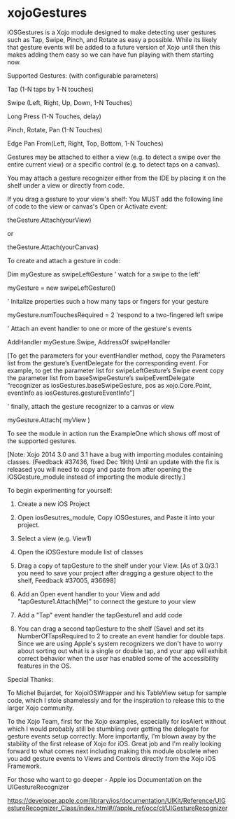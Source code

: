 xojoGestures 
============

iOSGestures is a Xojo module designed to make detecting user gestures such as
Tap, Swipe,  Pinch, and Rotate as easy a possible.   While its likely that gesture
events will be added to a future version of Xojo until then this makes adding them
easy so we can have fun playing with them starting now.

Supported Gestures:  (with configurable parameters)

Tap (1-N taps by 1-N touches)

Swipe (Left, Right, Up, Down, 1-N Touches)

Long Press (1-N Touches, delay)

Pinch, Rotate, Pan (1-N Touches)

Edge Pan From(Left, Right, Top, Bottom, 1-N Touches)

Gestures may be attached to either a view (e.g. to detect a swipe over the entire
current view) or a specific control (e.g. to detect taps on a canvas).

You may attach a gesture recognizer either from the IDE by placing it on the shelf under
a view or directly from code.  

If you drag a gesture to your view's shelf:
You MUST add the following line of code to the view or canvas's Open or Activate event:

theGesture.Attach(yourView)

or 

theGesture.Attach(yourCanvas)

To create and attach a gesture in code:

Dim myGesture as swipeLeftGesture   ' watch for a swipe to the left'

myGesture = new swipeLeftGesture() 

' Initalize properties such a how many taps or fingers for your gesture

myGesture.numTouchesRequired = 2 'respond to a two-fingered left swipe

' Attach an event handler to one or more of the gesture's events

AddHandler myGesture.Swipe, AddressOf swipeHandler

[To get the parameters for your eventHandler method, copy the Parameters list
from the gesture’s EventDelegate for the corresponding event.
For example, to get the parameter list for swipeLeftGesture’s Swipe event
copy the parameter list from baseSwipeGesture’s swipeEventDelegate
“recognizer as iosGestures.baseSwipeGesture, pos as xojo.Core.Point, eventInfo as iosGestures.gestureEventInfo”]

' finally, attach the gesture recognizer to a canvas or view

myGesture.Attach( myView )

To see the module in action run the ExampleOne which shows off most of the supported gestures.

[Note: Xojo 2014 3.0 and 3.1 have a bug with importing modules containing classes. (Feedback #37436, fixed Dec 19th)
Until an update with the fix is released you will need to copy and paste
from after opening the iOSGesture_module instead of importing the module directly.]

To begin experimenting for yourself:

1) Create a new iOS Project

2) Open iosGesutres_module, Copy iOSGestures, and Paste it into your project.

3) Select a view (e.g. View1)

4) Open the iOSGesture module list of classes

5) Drag a copy of tapGesture to the shelf under your View.
[As of 3.0/3.1 you need to save your project after dragging a gesture object to the shelf, Feedback #37005, #36698]

6) Add an Open event handler to your View and add "tapGesture1.Attach(Me)" to connect the gesture to your view

7) Add a "Tap" event handler the tapGesture1 and add code

8) You can drag a second tapGesture to the shelf (Save) and set its NumberOfTapsRequired
to 2 to create an event handler for double taps.  Since we are using Apple's system
recognizers we don't have to worry about sorting out what is a single or double tap,
and your app will exhibit correct behavior when the user has enabled some
of the accessibility features in the OS.

Special Thanks:

To Michel Bujardet, for XojoiOSWrapper and his TableView setup for sample code, which I
stole shamelessly and for the inspiration to release this to the larger Xojo community.

To the Xojo Team, first for the Xojo examples, especially for iosAlert without which I
would probably still be stumbling over getting the delegate for gesture events setup
correctly. More importantly, I'm blown away by the stability of the first release of
Xojo for iOS.  Great job and I'm really looking forward to what comes next including
making this module obsolete when you add gesture events to Views and Controls
directly from the Xojo iOS Framework.

For those who want to go deeper - Apple ios Documentation on the UIGestureRecognizer

https://developer.apple.com/library/ios/documentation/UIKit/Reference/UIGestureRecognizer_Class/index.html#//apple_ref/occ/cl/UIGestureRecognizer